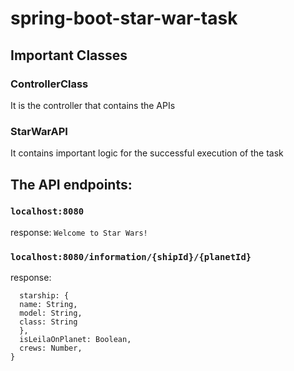 # spring-boot-star-war-task


## Important Classes
### ControllerClass
It is the controller that contains the APIs

### StarWarAPI
It contains important logic for the successful execution of the task


## The API endpoints:

### `localhost:8080`
response:
```Welcome to Star Wars!```

### `localhost:8080/information/{shipId}/{planetId}`
response:
```{
  starship: {
  name: String,
  model: String,
  class: String
  },
  isLeilaOnPlanet: Boolean,
  crews: Number,
}
 
